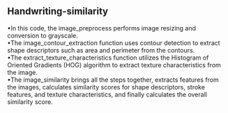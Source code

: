 ## Handwriting-similarity

•In this code, the image_preprocess performs image resizing and conversion to grayscale.<br>
•The image_contour_extraction function uses contour detection to extract shape descriptors such as area and perimeter from the contours.<br>
•The extract_texture_characteristics function utilizes the Histogram of Oriented Gradients (HOG) algorithm to extract texture characteristics from the image. <br>
•The image_similarity brings all the steps together, extracts features from the images, calculates similarity scores for shape descriptors, stroke features, and texture characteristics, and finally calculates the overall similarity score.
